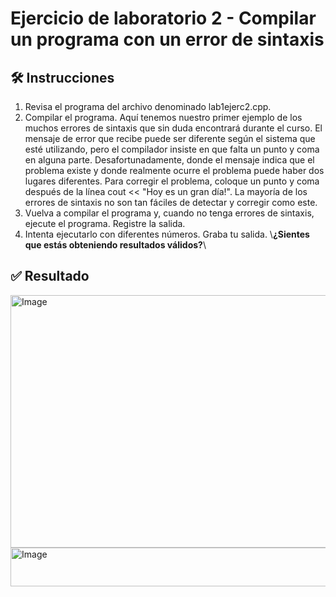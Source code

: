 # Ejercicio de laboratorio 2 - Compilar un programa con un error de sintaxis

## 🛠️ Instrucciones

1. Revisa el programa del archivo denominado lab1ejerc2.cpp.
2. Compilar el programa. Aquí tenemos nuestro primer ejemplo de los muchos errores de sintaxis que sin duda encontrará durante el curso. El mensaje de error que recibe puede ser diferente según el sistema que esté utilizando, pero el compilador insiste en que falta un punto y coma en alguna parte. Desafortunadamente, donde el mensaje indica que el problema existe y donde realmente ocurre el problema puede haber dos lugares diferentes. Para corregir el problema, coloque un punto y coma después de la línea cout << "Hoy es un gran día!". La mayoría de los errores de sintaxis no son tan fáciles de detectar y corregir como este.
3. Vuelva a compilar el programa y, cuando no tenga errores de sintaxis, ejecute el programa. Registre la salida.
4. Intenta ejecutarlo con diferentes números. Graba tu salida. \\**¿Sientes que estás obteniendo resultados válidos?**\\

## ✅ Resultado

<img width="709" height="404" alt="Image" src="https://github.com/user-attachments/assets/477ca1c2-a5bd-40d9-bf42-050783d275dd" />

<img width="679" height="62" alt="Image" src="https://github.com/user-attachments/assets/8bfc1849-682c-4b26-8059-87ec578797ac" />

